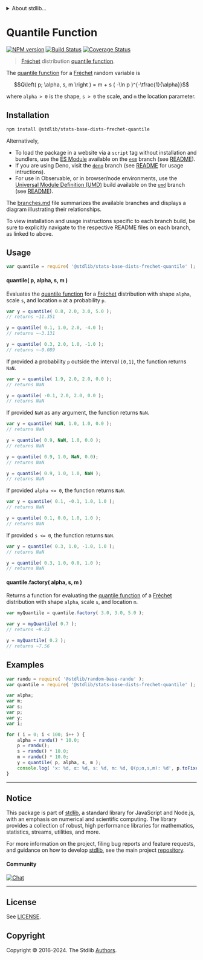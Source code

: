 <!--

@license Apache-2.0

Copyright (c) 2018 The Stdlib Authors.

Licensed under the Apache License, Version 2.0 (the "License");
you may not use this file except in compliance with the License.
You may obtain a copy of the License at

   http://www.apache.org/licenses/LICENSE-2.0

Unless required by applicable law or agreed to in writing, software
distributed under the License is distributed on an "AS IS" BASIS,
WITHOUT WARRANTIES OR CONDITIONS OF ANY KIND, either express or implied.
See the License for the specific language governing permissions and
limitations under the License.

-->


<details>
  <summary>
    About stdlib...
  </summary>
  <p>We believe in a future in which the web is a preferred environment for numerical computation. To help realize this future, we've built stdlib. stdlib is a standard library, with an emphasis on numerical and scientific computation, written in JavaScript (and C) for execution in browsers and in Node.js.</p>
  <p>The library is fully decomposable, being architected in such a way that you can swap out and mix and match APIs and functionality to cater to your exact preferences and use cases.</p>
  <p>When you use stdlib, you can be absolutely certain that you are using the most thorough, rigorous, well-written, studied, documented, tested, measured, and high-quality code out there.</p>
  <p>To join us in bringing numerical computing to the web, get started by checking us out on <a href="https://github.com/stdlib-js/stdlib">GitHub</a>, and please consider <a href="https://opencollective.com/stdlib">financially supporting stdlib</a>. We greatly appreciate your continued support!</p>
</details>

# Quantile Function

[![NPM version][npm-image]][npm-url] [![Build Status][test-image]][test-url] [![Coverage Status][coverage-image]][coverage-url] <!-- [![dependencies][dependencies-image]][dependencies-url] -->

> [Fréchet][frechet-distribution] distribution [quantile function][quantile].

<section class="intro">

The [quantile function][quantile] for a [Fréchet][frechet-distribution] random variable is

<!-- <equation class="equation" label="eq:frechet_quantile" align="center" raw="Q\left( p; \alpha, s, m \right ) = m + s ( -\ln p )^{-\tfrac{1}{\alpha}}" alt="Quantile function for a Fréchet distribution."> -->

```math
Q\left( p; \alpha, s, m \right ) = m + s ( -\ln p )^{-\tfrac{1}{\alpha}}
```

<!-- <div class="equation" align="center" data-raw-text="Q\left( p; \alpha, s, m \right ) = m + s ( -\ln p )^{-\tfrac{1}{\alpha}}" data-equation="eq:frechet_quantile">
    <img src="https://cdn.jsdelivr.net/gh/stdlib-js/stdlib@591cf9d5c3a0cd3c1ceec961e5c49d73a68374cb/lib/node_modules/@stdlib/stats/base/dists/frechet/quantile/docs/img/equation_frechet_quantile.svg" alt="Quantile function for a Fréchet distribution.">
    <br>
</div> -->

<!-- </equation> -->

where `alpha > 0` is the shape, `s > 0` the scale, and `m` the location parameter.

</section>

<!-- /.intro -->

<section class="installation">

## Installation

```bash
npm install @stdlib/stats-base-dists-frechet-quantile
```

Alternatively,

-   To load the package in a website via a `script` tag without installation and bundlers, use the [ES Module][es-module] available on the [`esm`][esm-url] branch (see [README][esm-readme]).
-   If you are using Deno, visit the [`deno`][deno-url] branch (see [README][deno-readme] for usage intructions).
-   For use in Observable, or in browser/node environments, use the [Universal Module Definition (UMD)][umd] build available on the [`umd`][umd-url] branch (see [README][umd-readme]).

The [branches.md][branches-url] file summarizes the available branches and displays a diagram illustrating their relationships.

To view installation and usage instructions specific to each branch build, be sure to explicitly navigate to the respective README files on each branch, as linked to above.

</section>

<section class="usage">

## Usage

```javascript
var quantile = require( '@stdlib/stats-base-dists-frechet-quantile' );
```

#### quantile( p, alpha, s, m )

Evaluates the [quantile function][quantile] for a [Fréchet][frechet-distribution] distribution with shape `alpha`, scale `s`, and location `m` at a probability `p`.

```javascript
var y = quantile( 0.8, 2.0, 3.0, 5.0 );
// returns ~11.351

y = quantile( 0.1, 1.0, 2.0, -4.0 );
// returns ~-3.131

y = quantile( 0.3, 2.0, 1.0, -1.0 );
// returns ~-0.089
```

If provided a probability `p` outside the interval `[0,1]`, the function returns `NaN`.

```javascript
var y = quantile( 1.9, 2.0, 2.0, 0.0 );
// returns NaN

y = quantile( -0.1, 2.0, 2.0, 0.0 );
// returns NaN
```

If provided `NaN` as any argument, the function returns `NaN`.

```javascript
var y = quantile( NaN, 1.0, 1.0, 0.0 );
// returns NaN

y = quantile( 0.9, NaN, 1.0, 0.0 );
// returns NaN

y = quantile( 0.9, 1.0, NaN, 0.0);
// returns NaN

y = quantile( 0.9, 1.0, 1.0, NaN );
// returns NaN
```

If provided `alpha <= 0`, the function returns `NaN`.

```javascript
var y = quantile( 0.1, -0.1, 1.0, 1.0 );
// returns NaN

y = quantile( 0.1, 0.0, 1.0, 1.0 );
// returns NaN
```

If provided `s <= 0`, the function returns `NaN`.

```javascript
var y = quantile( 0.3, 1.0, -1.0, 1.0 );
// returns NaN

y = quantile( 0.3, 1.0, 0.0, 1.0 );
// returns NaN
```

#### quantile.factory( alpha, s, m )

Returns a function for evaluating the [quantile function][quantile] of a [Fréchet][frechet-distribution] distribution with shape `alpha`, scale `s`, and location `m`.

```javascript
var myQuantile = quantile.factory( 3.0, 3.0, 5.0 );

var y = myQuantile( 0.7 );
// returns ~9.23

y = myQuantile( 0.2 );
// returns ~7.56
```

</section>

<!-- /.usage -->

<section class="examples">

## Examples

<!-- eslint no-undef: "error" -->

```javascript
var randu = require( '@stdlib/random-base-randu' );
var quantile = require( '@stdlib/stats-base-dists-frechet-quantile' );

var alpha;
var m;
var s;
var p;
var y;
var i;

for ( i = 0; i < 100; i++ ) {
    alpha = randu() * 10.0;
    p = randu();
    s = randu() * 10.0;
    m = randu() * 10.0;
    y = quantile( p, alpha, s, m );
    console.log( 'x: %d, α: %d, s: %d, m: %d, Q(p;α,s,m): %d', p.toFixed( 4 ), alpha.toFixed( 4 ), s.toFixed( 4 ), m.toFixed( 4 ), y.toFixed( 4 ) );
}
```

</section>

<!-- /.examples -->

<!-- Section for related `stdlib` packages. Do not manually edit this section, as it is automatically populated. -->

<section class="related">

</section>

<!-- /.related -->

<!-- Section for all links. Make sure to keep an empty line after the `section` element and another before the `/section` close. -->


<section class="main-repo" >

* * *

## Notice

This package is part of [stdlib][stdlib], a standard library for JavaScript and Node.js, with an emphasis on numerical and scientific computing. The library provides a collection of robust, high performance libraries for mathematics, statistics, streams, utilities, and more.

For more information on the project, filing bug reports and feature requests, and guidance on how to develop [stdlib][stdlib], see the main project [repository][stdlib].

#### Community

[![Chat][chat-image]][chat-url]

---

## License

See [LICENSE][stdlib-license].


## Copyright

Copyright &copy; 2016-2024. The Stdlib [Authors][stdlib-authors].

</section>

<!-- /.stdlib -->

<!-- Section for all links. Make sure to keep an empty line after the `section` element and another before the `/section` close. -->

<section class="links">

[npm-image]: http://img.shields.io/npm/v/@stdlib/stats-base-dists-frechet-quantile.svg
[npm-url]: https://npmjs.org/package/@stdlib/stats-base-dists-frechet-quantile

[test-image]: https://github.com/stdlib-js/stats-base-dists-frechet-quantile/actions/workflows/test.yml/badge.svg?branch=v0.2.2
[test-url]: https://github.com/stdlib-js/stats-base-dists-frechet-quantile/actions/workflows/test.yml?query=branch:v0.2.2

[coverage-image]: https://img.shields.io/codecov/c/github/stdlib-js/stats-base-dists-frechet-quantile/main.svg
[coverage-url]: https://codecov.io/github/stdlib-js/stats-base-dists-frechet-quantile?branch=main

<!--

[dependencies-image]: https://img.shields.io/david/stdlib-js/stats-base-dists-frechet-quantile.svg
[dependencies-url]: https://david-dm.org/stdlib-js/stats-base-dists-frechet-quantile/main

-->

[chat-image]: https://img.shields.io/gitter/room/stdlib-js/stdlib.svg
[chat-url]: https://app.gitter.im/#/room/#stdlib-js_stdlib:gitter.im

[stdlib]: https://github.com/stdlib-js/stdlib

[stdlib-authors]: https://github.com/stdlib-js/stdlib/graphs/contributors

[umd]: https://github.com/umdjs/umd
[es-module]: https://developer.mozilla.org/en-US/docs/Web/JavaScript/Guide/Modules

[deno-url]: https://github.com/stdlib-js/stats-base-dists-frechet-quantile/tree/deno
[deno-readme]: https://github.com/stdlib-js/stats-base-dists-frechet-quantile/blob/deno/README.md
[umd-url]: https://github.com/stdlib-js/stats-base-dists-frechet-quantile/tree/umd
[umd-readme]: https://github.com/stdlib-js/stats-base-dists-frechet-quantile/blob/umd/README.md
[esm-url]: https://github.com/stdlib-js/stats-base-dists-frechet-quantile/tree/esm
[esm-readme]: https://github.com/stdlib-js/stats-base-dists-frechet-quantile/blob/esm/README.md
[branches-url]: https://github.com/stdlib-js/stats-base-dists-frechet-quantile/blob/main/branches.md

[stdlib-license]: https://raw.githubusercontent.com/stdlib-js/stats-base-dists-frechet-quantile/main/LICENSE

[frechet-distribution]: https://en.wikipedia.org/wiki/Fr%C3%A9chet_distribution

[quantile]: https://en.wikipedia.org/wiki/Quantile_function

</section>

<!-- /.links -->

